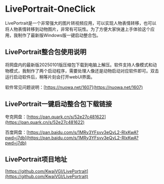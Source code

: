 # LivePortrait-OneClick

LivePortrait是一个非常强大的图片转视频应用，可以实现人物表情转移，也可以将人物表情转移到动物图片，非常有可玩性。为了方便大家快速上手体验这个应用，我制作了最新版Windows版一键启动整合包。

## LivePortrait整合包使用说明

将网盘内的最新版20250101版压缩包下载到电脑上解压。软件支持人像模式和动物模式，我制作了两个启动程序，需要处理人像还是动物启动对应软件即可。双击运行启动软件后，稍等片刻会打开webUI界面。

软件常见问题说明：[https://nuowa.net/1607](https://nuowa.net/1607)

## LivePortrait一键启动整合包下载链接

夸克网盘：[https://pan.quark.cn/s/52e27c481622](https://pan.quark.cn/s/52e27c481622)

百度网盘：[https://pan.baidu.com/s/1MRy3YFsvv3eQvL2-RIxKwA?pwd=j7db](https://pan.baidu.com/s/1MRy3YFsvv3eQvL2-RIxKwA?pwd=j7db)

## LivePortrait项目地址

[https://github.com/KwaiVGI/LivePortrait](https://github.com/KwaiVGI/LivePortrait)
